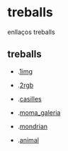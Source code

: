 # treballs
enllaços treballs

## treballs

* .[1img](https://adacardona.github.io/1img/)

* .[2rgb](https://adacardona.github.io/2rgb/)

* .[casilles](https://adacardona.github.io/Casilles/)

* .[moma_galeria](https://adacardona.github.io/moma_galeria/)

* .[mondrian](https://adacardona.github.io/mondrian/)

* .[animal](https://adacardona.github.io/Animal/)
